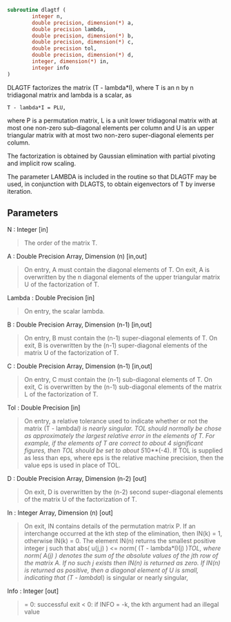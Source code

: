 ```fortran
subroutine dlagtf (
		integer n,
		double precision, dimension(*) a,
		double precision lambda,
		double precision, dimension(*) b,
		double precision, dimension(*) c,
		double precision tol,
		double precision, dimension(*) d,
		integer, dimension(*) in,
		integer info
)
```

 DLAGTF factorizes the matrix (T - lambda*I), where T is an n by n
 tridiagonal matrix and lambda is a scalar, as

    T - lambda*I = PLU,

 where P is a permutation matrix, L is a unit lower tridiagonal matrix
 with at most one non-zero sub-diagonal elements per column and U is
 an upper triangular matrix with at most two non-zero super-diagonal
 elements per column.

 The factorization is obtained by Gaussian elimination with partial
 pivoting and implicit row scaling.

 The parameter LAMBDA is included in the routine so that DLAGTF may
 be used, in conjunction with DLAGTS, to obtain eigenvectors of T by
 inverse iteration.

## Parameters
N : Integer [in]
> The order of the matrix T.

A : Double Precision Array, Dimension (n) [in,out]
> On entry, A must contain the diagonal elements of T.
> On exit, A is overwritten by the n diagonal elements of the
> upper triangular matrix U of the factorization of T.

Lambda : Double Precision [in]
> On entry, the scalar lambda.

B : Double Precision Array, Dimension (n-1) [in,out]
> On entry, B must contain the (n-1) super-diagonal elements of
> T.
> On exit, B is overwritten by the (n-1) super-diagonal
> elements of the matrix U of the factorization of T.

C : Double Precision Array, Dimension (n-1) [in,out]
> On entry, C must contain the (n-1) sub-diagonal elements of
> T.
> On exit, C is overwritten by the (n-1) sub-diagonal elements
> of the matrix L of the factorization of T.

Tol : Double Precision [in]
> On entry, a relative tolerance used to indicate whether or
> not the matrix (T - lambda*I) is nearly singular. TOL should
> normally be chose as approximately the largest relative error
> in the elements of T. For example, if the elements of T are
> correct to about 4 significant figures, then TOL should be
> set to about 5*10**(-4). If TOL is supplied as less than eps,
> where eps is the relative machine precision, then the value
> eps is used in place of TOL.

D : Double Precision Array, Dimension (n-2) [out]
> On exit, D is overwritten by the (n-2) second super-diagonal
> elements of the matrix U of the factorization of T.

In : Integer Array, Dimension (n) [out]
> On exit, IN contains details of the permutation matrix P. If
> an interchange occurred at the kth step of the elimination,
> then IN(k) = 1, otherwise IN(k) = 0. The element IN(n)
> returns the smallest positive integer j such that
> abs( u(j,j) ) <= norm( (T - lambda*I)(j) )*TOL,
> where norm( A(j) ) denotes the sum of the absolute values of
> the jth row of the matrix A. If no such j exists then IN(n)
> is returned as zero. If IN(n) is returned as positive, then a
> diagonal element of U is small, indicating that
> (T - lambda*I) is singular or nearly singular,

Info : Integer [out]
> = 0:  successful exit
> < 0:  if INFO = -k, the kth argument had an illegal value

